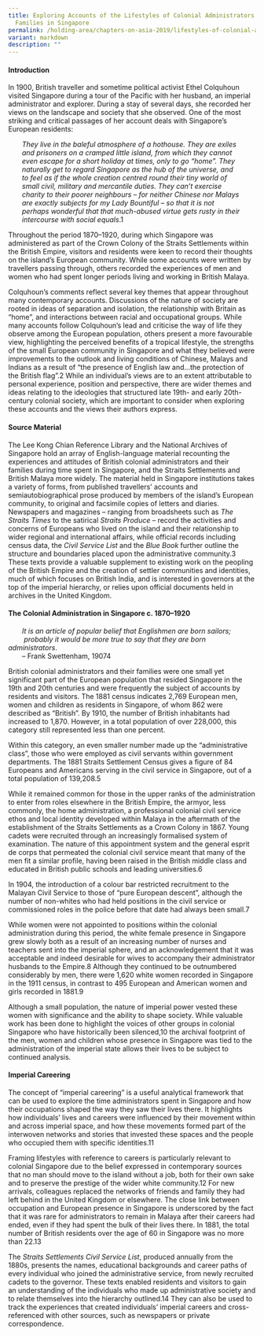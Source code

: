 ```yaml
---
title: Exploring Accounts of the Lifestyles of Colonial Administrators and Their
  Families in Singapore
permalink: /holding-area/chapters-on-asia-2019/lifestyles-of-colonial-administrators-families-singapore/
variant: markdown
description: ""
---
```

#### **Introduction**

In 1900, British traveller and sometime political activist Ethel Colquhoun
visited Singapore during a tour of the Pacific with her husband, an imperial
administrator and explorer. During a stay of several days, she recorded
her views on the landscape and society that she observed. One of the
most striking and critical passages of her account deals with Singapore’s
European residents:


  *They live in the baleful atmosphere of a hothouse. They are exiles<br> 
  and prisoners on a cramped little island, from which they cannot<br> 
  even escape for a short holiday at times, only to go “home”. They<br> 
  naturally get to regard Singapore as the hub of the universe, and<br> 
  to feel as if the whole creation centred round their tiny world of<br> 
  small civil, military and mercantile duties. They can’t exercise<br> 
  charity to their poorer neighbours – for neither Chinese nor Malays<br>  are exactly subjects for my Lady Bountiful – so that it is not<br>  perhaps wonderful that that much-abused virtue gets rusty in their<br>    intercourse with social equals*.1

Throughout the period 1870–1920, during which Singapore was
administered as part of the Crown Colony of the Straits Settlements within
the British Empire, visitors and residents were keen to record their thoughts
on the island’s European community. While some accounts were written
by travellers passing through, others recorded the experiences of men and
women who had spent longer periods living and working in British Malaya.

Colquhoun’s comments reflect several key themes that appear throughout
many contemporary accounts. Discussions of the nature of society are
rooted in ideas of separation and isolation, the relationship with Britain as
“home”, and interactions between racial and occupational groups. While
many accounts follow Colquhoun’s lead and criticise the way of life they
observe among the European population, others present a more favourable
view, highlighting the perceived benefits of a tropical lifestyle, the strengths
of the small European community in Singapore and what they believed
were improvements to the outlook and living conditions of Chinese,
Malays and Indians as a result of “the presence of English law and…the
protection of the British flag”.2 While an individual’s views are to an extent
attributable to personal experience, position and perspective, there are wider
themes and ideas relating to the ideologies that structured late 19th- and
early 20th-century colonial society, which are important to consider when
exploring these accounts and the views their authors express.
#### **Source Material**


The Lee Kong Chian Reference Library and the National Archives of
Singapore hold an array of English-language material recounting the
experiences and attitudes of British colonial administrators and their
families during time spent in Singapore, and the Straits Settlements and
British Malaya more widely. The material held in Singapore institutions
takes a variety of forms, from published travellers’ accounts and semiautobiographical
prose produced by members of the island’s European
community, to original and facsimile copies of letters and diaries.
Newspapers and magazines – ranging from broadsheets such as *The Straits
Times* to the satirical *Straits Produce* – record the activities and concerns of Europeans who lived on the island and their relationship to wider regional and international affairs, while official records including census data, the *Civil Service List* and the *Blue Book* further outline the structure and boundaries placed upon the administrative community.3 These texts provide a valuable supplement to existing work on the peopling of the British Empire and the creation of settler communities and identities, much of which focuses on British India, and is interested in governors at the top of the imperial hierarchy, or relies upon official documents held in archives in the United Kingdom.

#### **The Colonial Administration in Singapore c. 1870–1920**

  *It is an article of popular belief that Englishmen are born sailors;<br>    probably it would be more true to say that they are born administrators*.<br> 
  – Frank Swettenham, 19074

British colonial administrators and their families were one small yet significant part of the European population that resided Singapore in the 19th and 20th centuries and were frequently the subject of accounts by residents and visitors. The 1881 census indicates 2,769 European men, women and children as residents in Singapore, of whom 862 were described as “British”. By 1910, the number of British inhabitants had increased to 1,870. However, in a total population of over 228,000, this category still represented less than one percent.

Within this category, an even smaller number made up the “administrative class”, those who were employed as civil servants within government departments. The 1881 Straits Settlement Census gives a figure of 84 Europeans and Americans serving in the civil service in Singapore, out of a total population of 139,208.5

While it remained common for those in the upper ranks of the administration to enter from roles elsewhere in the British Empire, the armyor, less commonly, the home administration, a professional colonial civil service ethos and local identity developed within Malaya in the aftermath of the establishment of the Straits Settlements as a Crown Colony in 1867. Young cadets were recruited through an increasingly formalised system of examination. The nature of this appointment system and the general esprit de corps that permeated the colonial civil service meant that many of the men fit a similar profile, having been raised in the British middle class and educated in British public schools and leading universities.6 

In 1904, the introduction of a colour bar restricted recruitment to the Malayan Civil Service to those of “pure European descent”, although the number of non-whites who had held positions in the civil service or commissioned roles in the police before that date had always been small.7

While women were not appointed to positions within the colonial administration during this period, the white female presence in Singapore grew slowly both as a result of an increasing number of nurses and teachers sent into the imperial sphere, and an acknowledgement that it was acceptable and indeed desirable for wives to accompany their administrator husbands to the Empire.8 Although they continued to be outnumbered considerably by men, there were 1,620 white women recorded in Singapore in the 1911 census, in contrast to 495 European and American women and girls recorded in 1881.9

Although a small population, the nature of imperial power vested these women with significance and the ability to shape society. While valuable work has been done to highlight the voices of other groups in colonial Singapore who have historically been silenced,10 the archival footprint of the men, women and children whose presence in Singapore was tied to the administration of the imperial state allows their lives to be subject to continued analysis.

#### **Imperial Careering**

The concept of “imperial careering” is a useful analytical framework that can be used to explore the time administrators spent in Singapore and how their occupations shaped the way they saw their lives there. It highlights how individuals’ lives and careers were influenced by their movement within and across imperial space, and how these movements formed part of the interwoven networks and stories that invested these spaces and the people who occupied them with specific identities.11

Framing lifestyles with reference to careers is particularly relevant to colonial Singapore due to the belief expressed in contemporary sources that no man should move to the island without a job, both for their own sake and to preserve the prestige of the wider white community.12 For new arrivals, colleagues replaced the networks of friends and family they had left behind in the United Kingdom or elsewhere. The close link between occupation and European presence in Singapore is underscored by the fact that it was rare for administrators to remain in Malaya after their careers had ended, even if they had spent the bulk of their lives there. In 1881, the total number of British residents over the age of 60 in Singapore was no more than 22.13

The *Straits Settlements Civil Service List*, produced annually from the 1880s, presents the names, educational backgrounds and career paths of every individual who joined the administrative service, from newly recruited cadets to the governor. These texts enabled residents and visitors to gain an
understanding of the individuals who made up administrative society and to relate themselves into the hierarchy outlined.14 They can also be used to track the experiences that created individuals’ imperial careers and cross-referenced with other sources, such as newspapers or private correspondence. 







